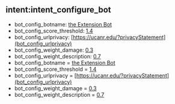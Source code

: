 ## intent:intent_configure_bot
- bot_config_botname: [the Extension Bot](bot_config_botname)
- bot_config_score_threshold: [1.4](bot_config_score_threshold)
- bot_config_urlprivacy: [https://ucanr.edu/?privacyStatement](bot_config_urlprivacy)
- bot_config_weight_damage: [0.3](bot_config_weight_damage)
- bot_config_weight_description: [0.7](bot_config_weight_description)
- bot_config_botname = [the Extension Bot](bot_config_botname)
- bot_config_score_threshold = [1.4](bot_config_score_threshold)
- bot_config_urlprivacy = [https://ucanr.edu/?privacyStatement](bot_config_urlprivacy)
- bot_config_weight_damage = [0.3](bot_config_weight_damage)
- bot_config_weight_description = [0.7](bot_config_weight_description)
